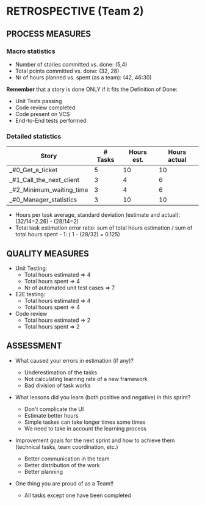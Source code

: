 RETROSPECTIVE (Team 2)
=====================================

## PROCESS MEASURES 

### Macro statistics

- Number of stories committed vs. done: (5,4)
- Total points committed vs. done: (32, 28)
- Nr of hours planned vs. spent (as a team): (42, 46:30)

**Remember** that a story is done ONLY if it fits the Definition of Done:
 
- Unit Tests passing
- Code review completed
- Code present on VCS
- End-to-End tests performed


### Detailed statistics

| Story  | # Tasks | Hours est. | Hours actual |
|--------|---------|------------|--------------|
| _#0_Get_a_ticket   |  5       |        10      |        10      |
| _#1_Call_the_next_client       |  3       |  4     |          6            |
_#2_Minimum_waiting_time       |    3    |    4        |       6       |
_#0_Manager_statistics       |  3           |        10    |        10      |
   
- Hours per task average, standard deviation (estimate and actual): (32/14=2.26) - (28/14=2)
- Total task estimation error ratio: sum of total hours estimation / sum of total hours spent - 1: ( 1 - (28/32) = 0.125)

  
## QUALITY MEASURES 

- Unit Testing:
  - Total hours estimated => 4
  - Total hours spent => 4
  - Nr of automated unit test cases => 7
- E2E testing:
  - Total hours estimated => 4
  - Total hours spent => 4
- Code review 
  - Total hours estimated => 2
  - Total hours spent => 2
  


## ASSESSMENT

- What caused your errors in estimation (if any)?
  - Underestimation of the tasks
  - Not calculating learning rate of a new framework
  - Bad division of task works


- What lessons did you learn (both positive and negative) in this sprint?
  - Don't complicate the UI
  - Estimate better hours
  - Simple taskes can take longer times some times
  - We need to take in account the learning process

- Improvement goals for the next sprint and how to achieve them (technical tasks, team coordination, etc.)
  - Better communication in the team
  - Better distribution of the work
  - Better planning


- One thing you are proud of as a Team!!
  - All tasks except one have been completed